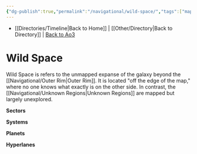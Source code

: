 ```yaml
---
{"dg-publish":true,"permalink":"/navigational/wild-space/","tags":["map","region"],"dgHomeLink":false}
---
```


- [[Directories/Timeline\|Back to Home]] | [[Other/Directory\|Back to Directory]] | [Back to Ao3](https://archiveofourown.org/works/19334440/chapters/45992584)

# Wild Space
Wild Space is refers to the unmapped expanse of the galaxy beyond the [[Navigational/Outer Rim\|Outer Rim]]. It is located "off the edge of the map," where no one knows what exactly is on the other side. In contrast, the [[Navigational/Unknown Regions\|Unknown Regions]] are mapped but largely unexplored. 

**Sectors**

**Systems**

**Planets**

**Hyperlanes**
